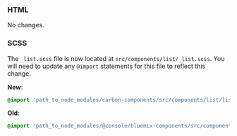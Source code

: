 ### HTML

No changes.

### SCSS

The `_list.scss` file is now located at `src/components/list/_list.scss`. You
will need to update any `@import` statements for this file to reflect this
change.

**New**:

```scss
@import 'path_to_node_modules/carbon-components/src/components/list/list';
```

**Old**:

```scss
@import 'path_to_node_modules/@console/bluemix-components/src/components/list/list';
```
